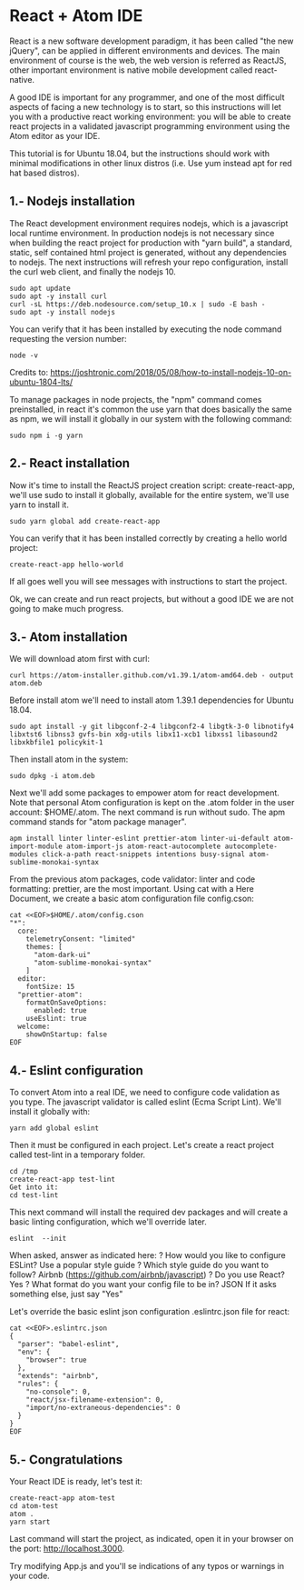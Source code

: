 # React + Atom IDE

React is a new software development paradigm, it has been called "the new jQuery", can be applied in different environments and devices. The main environment of course is the web, the web version is referred as ReactJS, other important environment is native mobile development called react-native.

A good IDE is important for any programmer, and one of the most difficult aspects of facing a new technology is to start, so this instructions will let you with a productive react working environment: you will be able to create react projects in a validated javascript programming environment using the Atom editor as your IDE.

This tutorial is for Ubuntu 18.04, but the instructions should work with minimal modifications in other linux distros (i.e. Use yum instead apt for red hat based distros).

## 1.- Nodejs installation

The React development environment requires nodejs, which is a javascript local runtime environment. In production nodejs is not necessary since when building the react project for production with "yarn build", a standard, static, self contained html project is generated, without any dependencies to nodejs. The next instructions will refresh your repo configuration, install the curl web client, and finally the nodejs 10.

```
sudo apt update
sudo apt -y install curl
curl -sL https://deb.nodesource.com/setup_10.x | sudo -E bash -
sudo apt -y install nodejs
```

You can verify that it has been installed by executing the node command requesting the version number:

```
node -v
```

Credits to: https://joshtronic.com/2018/05/08/how-to-install-nodejs-10-on-ubuntu-1804-lts/

To manage packages in node projects, the "npm" command comes preinstalled, in react it's common the use yarn that does basically the same as npm, we will install it globally in our system with the following command:

```
sudo npm i -g yarn
```

## 2.- React installation

Now it's time to install the ReactJS project creation script: create-react-app, we'll use sudo to install it globally, available for the entire system, we'll use yarn to install it.

```
sudo yarn global add create-react-app
```

You can verify that it has been installed correctly by creating a hello world project:

```
create-react-app hello-world
```

If all goes well you will see messages with instructions to start the project.

Ok, we can create and run react projects, but without a good IDE we are not going to make much progress.

## 3.- Atom installation

We will download atom first with curl:

```
curl https://atom-installer.github.com/v1.39.1/atom-amd64.deb - output atom.deb
```

Before install atom we'll need to install atom 1.39.1 dependencies for Ubuntu 18.04.

```
sudo apt install -y git libgconf-2-4 libgconf2-4 libgtk-3-0 libnotify4 libxtst6 libnss3 gvfs-bin xdg-utils libx11-xcb1 libxss1 libasound2 libxkbfile1 policykit-1
```

Then install atom in the system:

```
sudo dpkg -i atom.deb
```

Next we'll add some packages to empower atom for react development. Note that personal Atom configuration is kept on the .atom folder in the user account: $HOME/.atom. The next command is run without sudo. The apm command stands for "atom package manager".

```
apm install linter linter-eslint prettier-atom linter-ui-default atom-import-module atom-import-js atom-react-autocomplete autocomplete-modules click-a-path react-snippets intentions busy-signal atom-sublime-monokai-syntax
```

From the previous atom packages, code validator: linter and code formatting: prettier, are the most important.
Using cat with a Here Document, we create a basic atom configuration file config.cson:

```
cat <<EOF>$HOME/.atom/config.cson
"*":
  core:
    telemetryConsent: "limited"
    themes: [
      "atom-dark-ui"
      "atom-sublime-monokai-syntax"
    ]
  editor:
    fontSize: 15
  "prettier-atom":
    formatOnSaveOptions:
      enabled: true
    useEslint: true
  welcome:
    showOnStartup: false
EOF
```

## 4.- Eslint configuration

To convert Atom into a real IDE, we need to configure code validation as you type. The javascript validator is called eslint (Ecma Script Lint). We'll install it globally with:

```
yarn add global eslint
```

Then it must be configured in each project. Let's create a react project called test-lint in a temporary folder.

```
cd /tmp
create-react-app test-lint
Get into it:
cd test-lint
```

This next command will install the required dev packages and will create a basic linting configuration, which we'll override later.

```
eslint  --init
```

When asked, answer as indicated here:
? How would you like to configure ESLint? Use a popular style guide
? Which style guide do you want to follow? Airbnb (https://github.com/airbnb/javascript)
? Do you use React? Yes
? What format do you want your config file to be in? JSON
If it asks something else, just say "Yes"

Let's override the basic eslint json configuration .eslintrc.json  file for react:

```
cat <<EOF>.eslintrc.json 
{
  "parser": "babel-eslint",
  "env": {
    "browser": true
  },
  "extends": "airbnb",
  "rules": {
    "no-console": 0,
    "react/jsx-filename-extension": 0,
    "import/no-extraneous-dependencies": 0
  }
}
EOF
```

## 5.- Congratulations

Your React IDE is ready, let's test it:

```
create-react-app atom-test
cd atom-test
atom .
yarn start
```

Last command will start the project, as indicated, open it in your browser on the port: http://localhost.3000.

Try modifying App.js and you'll se indications of any typos or warnings in your code.
